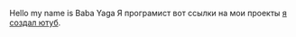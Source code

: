 Hello
my name is Baba Yaga
Я програмист
вот ссылки на мои проекты
[я создал ютуб](https://www.youtube.com/).
